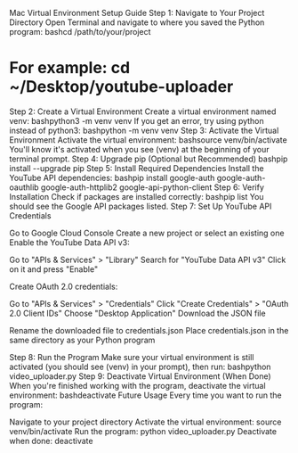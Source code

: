 Mac Virtual Environment Setup Guide
Step 1: Navigate to Your Project Directory
Open Terminal and navigate to where you saved the Python program:
bashcd /path/to/your/project
# For example: cd ~/Desktop/youtube-uploader
Step 2: Create a Virtual Environment
Create a virtual environment named venv:
bashpython3 -m venv venv
If you get an error, try using python instead of python3:
bashpython -m venv venv
Step 3: Activate the Virtual Environment
Activate the virtual environment:
bashsource venv/bin/activate
You'll know it's activated when you see (venv) at the beginning of your terminal prompt.
Step 4: Upgrade pip (Optional but Recommended)
bashpip install --upgrade pip
Step 5: Install Required Dependencies
Install the YouTube API dependencies:
bashpip install google-auth google-auth-oauthlib google-auth-httplib2 google-api-python-client
Step 6: Verify Installation
Check if packages are installed correctly:
bashpip list
You should see the Google API packages listed.
Step 7: Set Up YouTube API Credentials

Go to Google Cloud Console
Create a new project or select an existing one
Enable the YouTube Data API v3:

Go to "APIs & Services" > "Library"
Search for "YouTube Data API v3"
Click on it and press "Enable"


Create OAuth 2.0 credentials:

Go to "APIs & Services" > "Credentials"
Click "Create Credentials" > "OAuth 2.0 Client IDs"
Choose "Desktop Application"
Download the JSON file


Rename the downloaded file to credentials.json
Place credentials.json in the same directory as your Python program

Step 8: Run the Program
Make sure your virtual environment is still activated (you should see (venv) in your prompt), then run:
bashpython video_uploader.py
Step 9: Deactivate Virtual Environment (When Done)
When you're finished working with the program, deactivate the virtual environment:
bashdeactivate
Future Usage
Every time you want to run the program:

Navigate to your project directory
Activate the virtual environment: source venv/bin/activate
Run the program: python video_uploader.py
Deactivate when done: deactivate